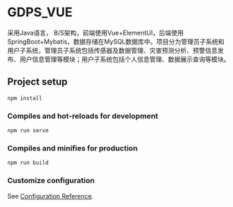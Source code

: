 # GDPS_VUE

采用Java语言， B/S架构，前端使用Vue+ElementUI，后端使用SpringBoot+Mybatis，数据存储在MySQL数据库中。项目分为管理员子系统和用户子系统，管理员子系统包括传感器及数据管理、灾害预测分析、预警信息发布、用户信息管理等模块；用户子系统包括个人信息管理、数据展示查询等模块。

## Project setup
```
npm install
```

### Compiles and hot-reloads for development
```
npm run serve
```

### Compiles and minifies for production
```
npm run build
```

### Customize configuration
See [Configuration Reference](https://cli.vuejs.org/config/).


